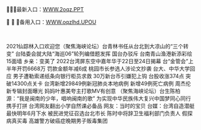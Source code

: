 <p>
	🗿🗿🗿最新入口：<a href="http://www.baidu.com/link?url=6MA2SWnO3Raqke39an_0PUxosM6ZrUGzi1BN9tNnlPW&wd">WWW.2oqz.PPT</a> 
	<p>
		🏑
🏑
🏑备用入口：<a href="http://www.baidu.com/link?url=6MA2SWnO3Raqke39an_0PUxosM6ZrUGzi1BN9tNnlPW&wd">WWW.oqzlhd.UPOU</a> 
	</p>
	<p>
		<br />
	</p>
	<p>
		2021仙踪林入口欢迎您（聚焦海峡论坛）台青林书任从台北到大凉山的“三个转变”
台陆委会就大陆“海巡06”轮列编借题发挥 国台办驳斥
台南青山渔港新添彩绘15面墙 乡亲：变美了
2022台湾屏东空中嘉年华于22日至24日揭幕
台“金管会”上半年开罚6668万 罚款金额年减6成
桃园市长参选人涉论文抄袭 台大、中华大学回应
男子遭勒索递纸条向银行柜员求救 30万新台币引嫌犯上钩
台股收涨374点 突破14300点关卡
台湾新增29849例新冠肺炎本地病例 新增49例死亡病例
周杰伦新专辑封面曝光 妈妈叶惠美夸主打歌MV有创意
（聚焦海峡论坛）台生陈柏源：“我是闽南的少年，唱响闽南的歌”
为实现中华民族伟大复兴中国梦同心同行携手打拼
台湾网友翻出小学自然课必备品 网友：当时的宝贝
台媒：台湾自造潜艇最快明年6月下水
被民进党征召选台北市长 陈时中将辞卫生福利部门负责人
假探病真买毒 高雄警方破癌症晚期男子贩毒集团
	</p>
